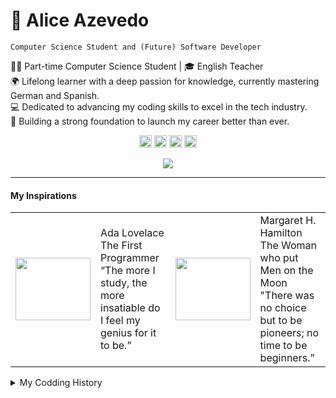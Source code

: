 # 🌙 Alice Azevedo

`Computer Science Student and (Future) Software Developer`

👨‍💻 Part-time Computer Science Student | 🎓 English Teacher <br>
🌍 Lifelong learner with a deep passion for knowledge, currently mastering German and Spanish.<br>
💻 Dedicated to advancing my coding skills to excel in the tech industry.<br>
🚀 Building a strong foundation to launch my career better than ever.<br>

<p align="center">
  <a href="https://www.linkedin.com/in/alice-azevedo-arruda/">
    <img height="20" alt="linkedin profile" title="my linkedin" src="https://custom-icon-badges.demolab.com/badge/LINKEDIN-blue.svg?logo=person&logoColor=white"/></a>
  <a href="mailto:aliceazevedoarruda0807@gmail.com">
    <img height="20"  alt="email" title="my email" src="https://custom-icon-badges.demolab.com/badge/EMAIL-red.svg?logo=mail&logoColor=white"/></a>
  <a href="https://www.instagram.com/coding_alice/">
    <img  height="20" alt="instagram profile" title="my instagram" src="https://custom-icon-badges.demolab.com/badge/INSTAGRAM-DD2A7B.svg?logo=device-camera-video&logoColor=white"/></a>
  <a href="https://www.tiktok.com/@coding_alice?lang=pt-BR">
    <img  height="20" alt="tiktok profile" title="my tiktok" src="https://custom-icon-badges.demolab.com/badge/TIKTOK-grey.svg?logo=device-mobile&logoColor=white"/></a>
</p>  

<p align="center">
  <a href="https://skillicons.dev">
    <img src="https://skillicons.dev/icons?i=html,css,c,cpp" />
  </a>
</p>


---

#### My Inspirations

<div aligh="center">
  <table>
    <tr>
      <td>
        <img  height="100" width="120" src="https://www.onthisday.com/images/people/ada-lovelace.jpg?w=360">
      </td>
      <td>
        Ada Lovelace<br>
        The First Programmer <br>
        “The more I study, the more insatiable do I feel my genius for it to be.”
      </td>
      <td>
        <img  height="100" width="120" src="https://movimentomulheresnati.labbs.com.br/wp-content/uploads/2023/11/marg-hamilton.jpg">
      </td>
      <td>
        Margaret H. Hamilton<br>
        The Woman who put Men on the Moon <br>
        "There was no choice but to be pioneers; no time to be beginners.”
      </td>
    </tr>
  </table>
</div>

<details>
    <summary>My Codding History</summary>
    🚀 - Currently Looking for my First Programming Job<br>
    |<br>
    |<br>
  🪐 2025 - Discovered my passion for Low-Level Programming and Embeded Systems and started learning C<br>
    |<br>
    |<br>
  🛸 2024 - Started Majoring in Computer Science and learned a LOT<br>
    |<br>
    |<br>  
    🌏 2023 - At the end of highschool I started to learning HTML and CSS at freeCodeCamp
</details>
